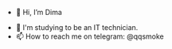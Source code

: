 - 👋 Hi, I’m Dima
<!-- - 👀 I’m interested in ... -->
- 🌱 I'm studying to be an IT technician.
- 📫 How to reach me on telegram: @qqsmoke

